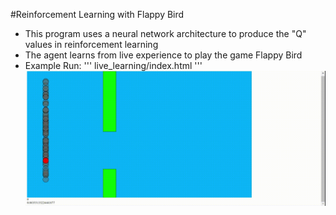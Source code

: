 #Reinforcement Learning with Flappy Bird
- This program uses a neural network architecture to produce the "Q" values in reinforcement learning
- The agent learns from live experience to play the game Flappy Bird
- Example Run:
'''
live_learning/index.html
'''
![](flappy.gif)